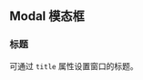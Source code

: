 <div class="demo-header">
<p class="overviewicon">
  <span class="wapi-tips-messagebox"/>
</p>

## Modal 模态框

<nova-uxlink widget-name="Modal"></nova-uxlink>
</div>

### 标题

可通过 `title` 属性设置窗口的标题。

<nova-demo-view link="modal/title"></nova-demo-view>

<br>
